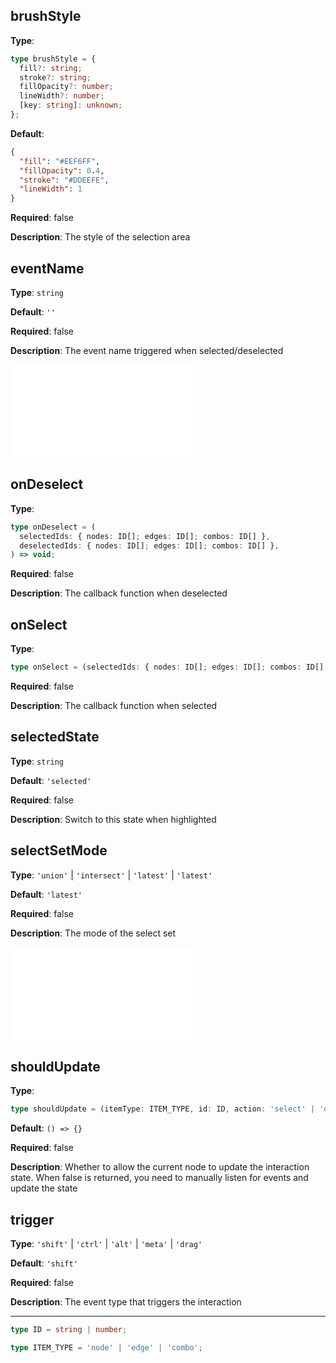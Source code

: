 ## brushStyle

**Type**:

```ts
type brushStyle = {
  fill?: string;
  stroke?: string;
  fillOpacity?: number;
  lineWidth?: number;
  [key: string]: unknown;
};
```

**Default**:

```json
{
  "fill": "#EEF6FF",
  "fillOpacity": 0.4,
  "stroke": "#DDEEFE",
  "lineWidth": 1
}
```

**Required**: false

**Description**: The style of the selection area

## eventName

**Type**: `string`

**Default**: `''`

**Required**: false

**Description**: The event name triggered when selected/deselected

<embed src="./BehaviorItemTypes.en.md"></embed>

## onDeselect

**Type**:

```ts
type onDeselect = (
  selectedIds: { nodes: ID[]; edges: ID[]; combos: ID[] },
  deselectedIds: { nodes: ID[]; edges: ID[]; combos: ID[] },
) => void;
```

**Required**: false

**Description**: The callback function when deselected

## onSelect

**Type**:

```ts
type onSelect = (selectedIds: { nodes: ID[]; edges: ID[]; combos: ID[] }) => void;
```

**Required**: false

**Description**: The callback function when selected

## selectedState

**Type**: `string`

**Default**: `'selected'`

**Required**: false

**Description**: Switch to this state when highlighted

## selectSetMode

**Type**: `'union'` | `'intersect'` | `'latest'` | `'latest'`

**Default**: `'latest'`

**Required**: false

**Description**: The mode of the select set

<embed src="./BehaviorShouldBegin.zh.md"></embed>

## shouldUpdate

**Type**:

```ts
type shouldUpdate = (itemType: ITEM_TYPE, id: ID, action: 'select' | 'deselect', self: BrushSelect) => boolean;
```

**Default**: `() => {}`

**Required**: false

**Description**: Whether to allow the current node to update the interaction state. When false is returned, you need to manually listen for events and update the state

## trigger

**Type**: `'shift'` | `'ctrl'` | `'alt'` | `'meta'` | `'drag'`

**Default**: `'shift'`

**Required**: false

**Description**: The event type that triggers the interaction

---

```ts
type ID = string | number;

type ITEM_TYPE = 'node' | 'edge' | 'combo';
```
